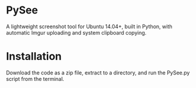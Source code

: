 # PySee
A lightweight screenshot tool for Ubuntu 14.04+, built in Python, with automatic Imgur uploading and system clipboard copying.

# Installation
Download the code as a zip file, extract to a directory, and run the PySee.py script from the terminal.
